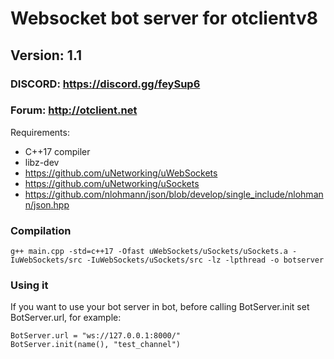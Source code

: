 # Websocket bot server for otclientv8
## Version: 1.1

### DISCORD: https://discord.gg/feySup6
### Forum: http://otclient.net

Requirements:
- C++17 compiler
- libz-dev
- https://github.com/uNetworking/uWebSockets
- https://github.com/uNetworking/uSockets
- https://github.com/nlohmann/json/blob/develop/single_include/nlohmann/json.hpp

### Compilation
```
g++ main.cpp -std=c++17 -Ofast uWebSockets/uSockets/uSockets.a -IuWebSockets/src -IuWebSockets/uSockets/src -lz -lpthread -o botserver
```

### Using it
If you want to use your bot server in bot, before calling BotServer.init set BotServer.url, for example:
```
BotServer.url = "ws://127.0.0.1:8000/"
BotServer.init(name(), "test_channel")
```
